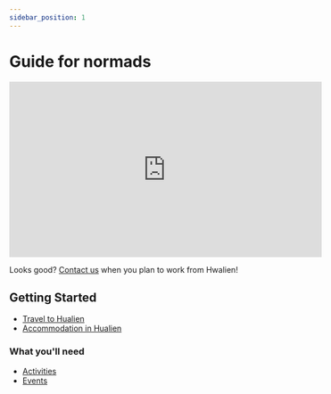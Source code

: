 ```yaml
---
sidebar_position: 1
---
```


# Guide for normads

<iframe width="560" height="315" class="youtube-video" src="https://www.youtube.com/embed/OQoZWGhVDjA?si=rDkOKwKW3483aZ4H" title="YouTube video player" frameborder="0" allow="accelerometer; autoplay; clipboard-write; encrypted-media; gyroscope; picture-in-picture; web-share" referrerpolicy="strict-origin-when-cross-origin" allowfullscreen></iframe>

Looks good? [Contact us](/blog/welcome) when you plan to work from Hwalien!

## Getting Started

- [Travel to Hualien](/docs/travel)
- [Accommodation in Hualien](/docs/accommodation)

### What you'll need

- [Activities](/docs/category/activities)
- [Events](/docs/activities/events)
